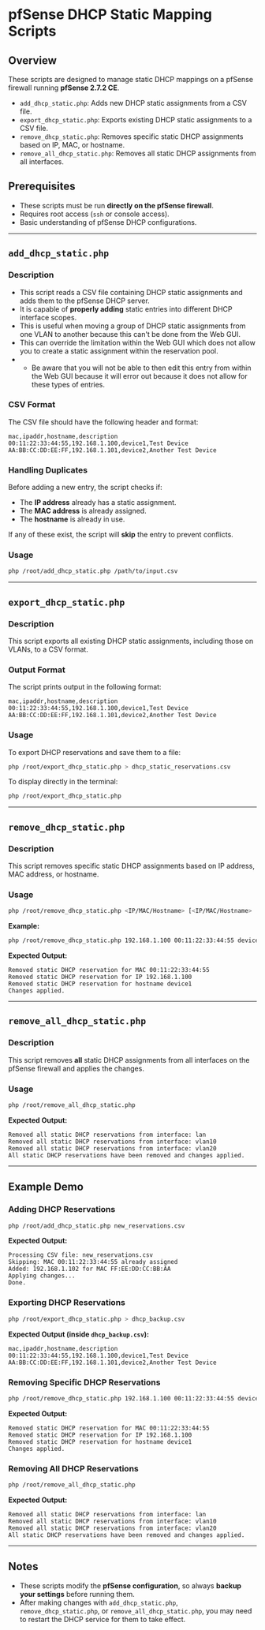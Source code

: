 # pfSense DHCP Static Mapping Scripts

## Overview
These scripts are designed to manage static DHCP mappings on a pfSense firewall running **pfSense 2.7.2 CE**.

- `add_dhcp_static.php`: Adds new DHCP static assignments from a CSV file.
- `export_dhcp_static.php`: Exports existing DHCP static assignments to a CSV file.
- `remove_dhcp_static.php`: Removes specific static DHCP assignments based on IP, MAC, or hostname.
- `remove_all_dhcp_static.php`: Removes all static DHCP assignments from all interfaces.

## Prerequisites
- These scripts must be run **directly on the pfSense firewall**.
- Requires root access (`ssh` or console access).
- Basic understanding of pfSense DHCP configurations.

---

## `add_dhcp_static.php`

### Description
* This script reads a CSV file containing DHCP static assignments and adds them to the pfSense DHCP server.
* It is capable of **properly adding** static entries into different DHCP interface scopes.
* This is useful when moving a group of DHCP static assignments from one VLAN to another because this can't be done from the Web GUI.
* This can override the limitation within the Web GUI which does not allow you to create a static assignment within the reservation pool.
* * Be aware that you will not be able to then edit this entry from within the Web GUI because it will error out because it does not allow for these types of entries.

### CSV Format
The CSV file should have the following header and format:
```
mac,ipaddr,hostname,description
00:11:22:33:44:55,192.168.1.100,device1,Test Device
AA:BB:CC:DD:EE:FF,192.168.1.101,device2,Another Test Device
```

### Handling Duplicates
Before adding a new entry, the script checks if:
- The **IP address** already has a static assignment.
- The **MAC address** is already assigned.
- The **hostname** is already in use.

If any of these exist, the script will **skip** the entry to prevent conflicts.

### Usage
```sh
php /root/add_dhcp_static.php /path/to/input.csv
```

---

## `export_dhcp_static.php`

### Description
This script exports all existing DHCP static assignments, including those on VLANs, to a CSV format.

### Output Format
The script prints output in the following format:
```
mac,ipaddr,hostname,description
00:11:22:33:44:55,192.168.1.100,device1,Test Device
AA:BB:CC:DD:EE:FF,192.168.1.101,device2,Another Test Device
```

### Usage
To export DHCP reservations and save them to a file:
```sh
php /root/export_dhcp_static.php > dhcp_static_reservations.csv
```
To display directly in the terminal:
```sh
php /root/export_dhcp_static.php
```

---

## `remove_dhcp_static.php`

### Description
This script removes specific static DHCP assignments based on IP address, MAC address, or hostname.

### Usage
```sh
php /root/remove_dhcp_static.php <IP/MAC/Hostname> [<IP/MAC/Hostname> ...]
```

**Example:**
```sh
php /root/remove_dhcp_static.php 192.168.1.100 00:11:22:33:44:55 device1
```

**Expected Output:**
```
Removed static DHCP reservation for MAC 00:11:22:33:44:55
Removed static DHCP reservation for IP 192.168.1.100
Removed static DHCP reservation for hostname device1
Changes applied.
```

---

## `remove_all_dhcp_static.php`

### Description
This script removes **all** static DHCP assignments from all interfaces on the pfSense firewall and applies the changes.

### Usage
```sh
php /root/remove_all_dhcp_static.php
```

**Expected Output:**
```
Removed all static DHCP reservations from interface: lan
Removed all static DHCP reservations from interface: vlan10
Removed all static DHCP reservations from interface: vlan20
All static DHCP reservations have been removed and changes applied.
```

---

## Example Demo
### Adding DHCP Reservations
```sh
php /root/add_dhcp_static.php new_reservations.csv
```
**Expected Output:**
```
Processing CSV file: new_reservations.csv
Skipping: MAC 00:11:22:33:44:55 already assigned
Added: 192.168.1.102 for MAC FF:EE:DD:CC:BB:AA
Applying changes...
Done.
```

### Exporting DHCP Reservations
```sh
php /root/export_dhcp_static.php > dhcp_backup.csv
```
**Expected Output (inside `dhcp_backup.csv`):**
```
mac,ipaddr,hostname,description
00:11:22:33:44:55,192.168.1.100,device1,Test Device
AA:BB:CC:DD:EE:FF,192.168.1.101,device2,Another Test Device
```

### Removing Specific DHCP Reservations
```sh
php /root/remove_dhcp_static.php 192.168.1.100 00:11:22:33:44:55 device1
```
**Expected Output:**
```
Removed static DHCP reservation for MAC 00:11:22:33:44:55
Removed static DHCP reservation for IP 192.168.1.100
Removed static DHCP reservation for hostname device1
Changes applied.
```

### Removing All DHCP Reservations
```sh
php /root/remove_all_dhcp_static.php
```
**Expected Output:**
```
Removed all static DHCP reservations from interface: lan
Removed all static DHCP reservations from interface: vlan10
Removed all static DHCP reservations from interface: vlan20
All static DHCP reservations have been removed and changes applied.
```

---

## Notes
- These scripts modify the **pfSense configuration**, so always **backup your settings** before running them.
- After making changes with `add_dhcp_static.php`, `remove_dhcp_static.php`, or `remove_all_dhcp_static.php`, you may need to restart the DHCP service for them to take effect.


